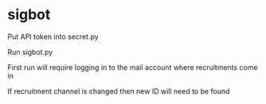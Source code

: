 # sigbot

Put API token into secret.py

Run sigbot.py

First run will require logging in to the mail account where recruitments come in

If recruitment channel is changed then new ID will need to be found
